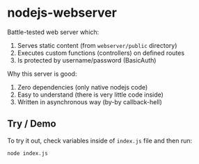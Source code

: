 # nodejs-webserver

Battle-tested web server which:
1. Serves static content (from `webserver/public` directory)
2. Executes custom functions (controllers) on defined routes
3. Is protected by username/password (BasicAuth)

Why this server is good:
1. Zero dependencies (only native nodejs code)
2. Easy to understand (there is very little code inside)
3. Written in asynchronous way (by-by callback-hell)

## Try / Demo

To try it out, check variables inside of `index.js` file and then run:
```shell
node index.js
```